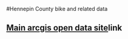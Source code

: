 #Hennepin County bike and related data

## [Main arcgis open data site](http://gis.hennepin.opendata.arcgis.com/)link




